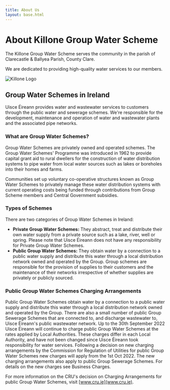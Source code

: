 ```yaml
---
title: About Us
layout: base.html
---
```


# About Killone Group Water Scheme

The Killone Group Water Scheme serves the community in the parish of Clarecastle & Ballyea Parish, County Clare.

We are dedicated to providing high-quality water services to our members.

![Killone Logo](/killonelogo.png) 

## Group Water Schemes in Ireland

Uisce Éireann provides water and wastewater services to customers through the public water and sewerage schemes. We're responsible for the development, maintenance and operation of water and wastewater plants and the associated pipe networks.

### What are Group Water Schemes?

Group Water Schemes are privately owned and operated schemes. The Group Water Schemes' Programme was introduced in 1962 to provide capital grant aid to rural dwellers for the construction of water distribution systems to pipe water from local water sources such as lakes or boreholes into their homes and farms.

Communities set up voluntary co-operative structures known as Group Water Schemes to privately manage these water distribution systems with current operating costs being funded through contributions from Group Scheme members and Central Government subsidies.

### Types of Schemes

There are two categories of Group Water Schemes in Ireland:

* **Private Group Water Schemes:** They abstract, treat and distribute their own water supply from a private source such as a lake, river, well or spring. Please note that Uisce Éireann does not have any responsibility for Private Group Water Schemes.
* **Public Group Water Schemes:** They obtain water by a connection to a public water supply and distribute this water through a local distribution network owned and operated by the Group. Group schemes are responsible for the provision of supplies to their customers and the maintenance of their networks irrespective of whether supplies are privately or publicly sourced.

### Public Group Water Schemes Charging Arrangements

Public Group Water Schemes obtain water by a connection to a public water supply and distribute this water through a local distribution network owned and operated by the Group. There are also a small number of public Group Sewerage Schemes that are connected to, and discharge wastewater to, Uisce Éireann's public wastewater network. Up to the 30th September 2022 Uisce Éireann will continue to charge public Group Water Schemes at the rates applied by Local Authorities. These charges differ in each Local Authority, and have not been changed since Uisce Éireann took responsibility for water services. Following a decision on new charging arrangements by the Commission for Regulation of Utilities for public Group Water Schemes new charges will apply from the 1st Oct 2022. The new charging arrangements also apply to public Group Sewerage Schemes. For details on the new charges see Business Charges.

For more information on the CRU's decision on Charging Arrangements for public Group Water Schemes, visit [www.cru.ie](www.cru.ie).
